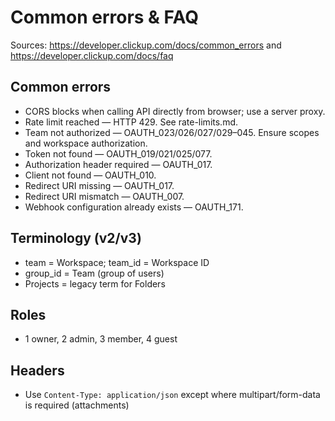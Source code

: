 # Common errors & FAQ

Sources: https://developer.clickup.com/docs/common_errors and https://developer.clickup.com/docs/faq

## Common errors
- CORS blocks when calling API directly from browser; use a server proxy.
- Rate limit reached — HTTP 429. See rate-limits.md.
- Team not authorized — OAUTH_023/026/027/029–045. Ensure scopes and workspace authorization.
- Token not found — OAUTH_019/021/025/077.
- Authorization header required — OAUTH_017.
- Client not found — OAUTH_010.
- Redirect URI missing — OAUTH_017.
- Redirect URI mismatch — OAUTH_007.
- Webhook configuration already exists — OAUTH_171.

## Terminology (v2/v3)
- team = Workspace; team_id = Workspace ID
- group_id = Team (group of users)
- Projects = legacy term for Folders

## Roles
- 1 owner, 2 admin, 3 member, 4 guest

## Headers
- Use `Content-Type: application/json` except where multipart/form-data is required (attachments)
